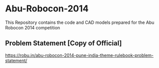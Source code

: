 # Abu-Robocon-2014

This Repository contains the code and CAD models prepared for the Abu Robocon 2014 competition

## Problem Statement [Copy of Official]

https://robu.in/abu-robocon-2014-pune-india-theme-rulebook-problem-statement/
